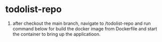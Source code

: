 # todolist-repo

1. after checkout the main branch, navigate to /todolist-repo and run command below for build the docker image from Dockerfile and start the container to bring up the applicatioon.
